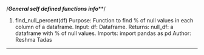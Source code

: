 /***************************General self defined functions info*****************************/
1. find_null_percent(df)
	Purpose:
		Function to find % of null values in each column of a dataframe.
	Input:
		df: Dataframe.
	Returns:
		null_df: a dataframe with % of null values.
	Imports:
		import pandas as pd
	Author: Reshma Tadas
			
----------------------------------------------------------------------------------------------
